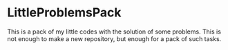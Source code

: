 # LittleProblemsPack
This is a pack of my little codes with the solution of some problems. This is not enough to make a new repository, but enough for a pack of such tasks.
